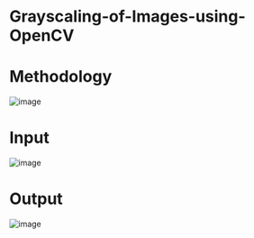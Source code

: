 # Grayscaling-of-Images-using-OpenCV
# Methodology
![image](https://github.com/vinayparjapati5/Grayscaling-of-Images-using-OpenCV/assets/114856104/30dbbb3f-5b2f-4441-93f7-9bdf1580c5ba)


# Input
![image](https://github.com/vinayparjapati5/Grayscaling-of-Images-using-OpenCV/assets/114856104/159d0c10-fc1d-4400-92e1-7493d3d64b06)

# Output
![image](https://github.com/vinayparjapati5/Grayscaling-of-Images-using-OpenCV/assets/114856104/d7609969-69eb-4b45-b0e8-72de1d98995e)
